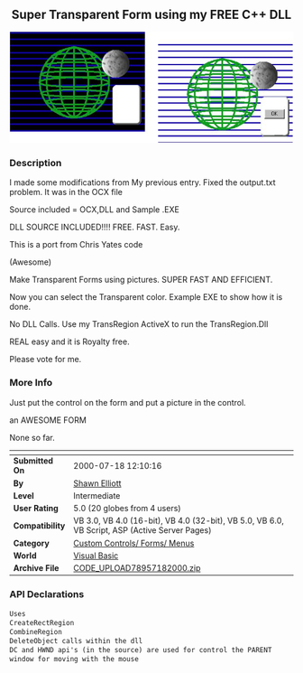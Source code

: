 ﻿<div align="center">

## Super Transparent Form using my FREE C\+\+ DLL

<img src="PIC200071717568272.jpg">
</div>

### Description

I made some modifications from My previous entry. Fixed the output.txt problem. It was in the OCX file

Source included = OCX,DLL and Sample .EXE

DLL SOURCE INCLUDED!!!! FREE. FAST. Easy.

This is a port from Chris Yates code

(Awesome)

Make Transparent Forms using pictures. SUPER FAST AND EFFICIENT.

Now you can select the Transparent color. Example EXE to show how it is done.

No DLL Calls. Use my TransRegion ActiveX to run the TransRegion.Dll

REAL easy and it is Royalty free.

Please vote for me.
 
### More Info
 
Just put the control on the form and put a picture in the control.

an AWESOME FORM

None so far.


<span>             |<span>
---                |---
**Submitted On**   |2000-07-18 12:10:16
**By**             |[Shawn Elliott](https://github.com/Planet-Source-Code/PSCIndex/blob/master/ByAuthor/shawn-elliott.md)
**Level**          |Intermediate
**User Rating**    |5.0 (20 globes from 4 users)
**Compatibility**  |VB 3\.0, VB 4\.0 \(16\-bit\), VB 4\.0 \(32\-bit\), VB 5\.0, VB 6\.0, VB Script, ASP \(Active Server Pages\) 
**Category**       |[Custom Controls/ Forms/  Menus](https://github.com/Planet-Source-Code/PSCIndex/blob/master/ByCategory/custom-controls-forms-menus__1-4.md)
**World**          |[Visual Basic](https://github.com/Planet-Source-Code/PSCIndex/blob/master/ByWorld/visual-basic.md)
**Archive File**   |[CODE\_UPLOAD78957182000\.zip](https://github.com/Planet-Source-Code/shawn-elliott-super-transparent-form-using-my-free-c-dll__1-9842/archive/master.zip)

### API Declarations

```
Uses
CreateRectRegion
CombineRegion
DeleteObject calls within the dll
DC and HWND api's (in the source) are used for control the PARENT window for moving with the mouse
```





